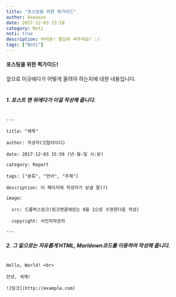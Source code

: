 ```yaml
---
title: "포스팅을 위한 퀵가이드"
author: 4season
date: 2017-12-03 13:10
category: Noti
noti: true
description: 여러분! 열심히 써주세요! :)
tags: ["Noti"]
---
```

#### 포스팅을 위한 퀵가이드! <br>
앞으로 이곳에다가 어떻게 올려야 하는지에 대한 내용입니다. <br> <br>

##### 1. 포스트 맨 위에다가 이걸 작성해 줍니다. <br>
<pre><code class="markdown">
---<br>
title: "제목"<br>
author: 작성자(깃헙아이디)<br>
date: 2017-12-03 15:59 (년-월-일 시:분)<br>
category: Report<br>
tags: ["분류", "언어", "주제"]<br>
description: 이 페이지에 작성자가 보낼 말(?)<br>
image:<br>
  src: 드롭박스링크(링크맨끝에있는 0을 1으로 수정한다음 작성)<br>
  copyright: 사진저작권자<br>
---
</code></pre>

##### 2. 그 밑으로는 자유롭게 HTML, Marldown코드를 이용하여 작성해 줍니다. <br>
<pre><code class="html">
Hello, World! &lt;br&gt;<br>
안녕, 세계!<br>
![링크](http://example.com)
</code></pre>
